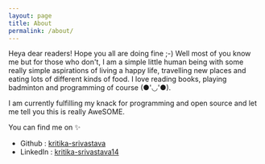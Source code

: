 ```yaml
---
layout: page
title: About
permalink: /about/
---
```


Heya dear readers! Hope you all are doing fine ;-) Well most of you know me but for those who don't, I am a simple little human being with some really simple aspirations of living a happy life, travelling new places and eating lots  of different kinds of food. I love reading books, playing badminton and programming of course (●'◡'●).

I am currently fulfilling my knack for programming and open source and let me tell you this is really AweSOME.

You can find me on ✨

- Github : [kritika-srivastava](https://github.com/kritika-srivastava)
- LinkedIn : [kritika-srivastava14](https://www.linkedin.com/in/kritika-srivastava14/)

